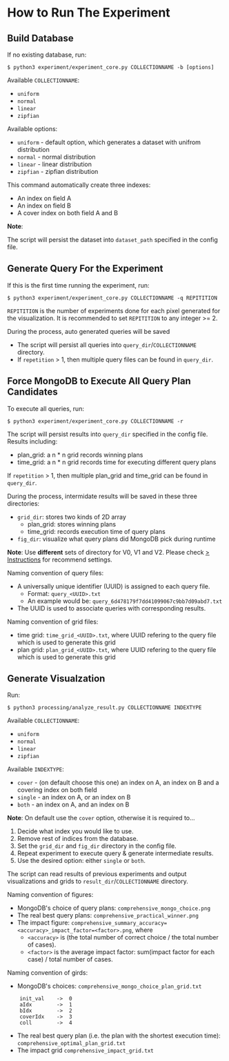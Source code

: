 How to Run The Experiment
====


Build Database
----
If no existing database, run:

    $ python3 experiment/experiment_core.py COLLECTIONNAME -b [options]

Available `COLLECTIONNAME`:
* `uniform`
* `normal`
* `linear`
* `zipfian` 

Available options:
* `uniform` - default option, which generates a dataset with unifrom distribution
* `normal` - normal distribution
* `linear` - linear distribution
* `zipfian` - zipfian distribution

This command automatically create three indexes:
* An index on field A
* An index on field B
* A cover index on both field A and B

**Note**: 

The script will persist the dataset into `dataset_path` specified in the config file.


Generate Query For the Experiment
----
If this is the first time running the experiment, run:
    
    $ python3 experiment/experiment_core.py COLLECTIONNAME -q REPITITION

`REPITITION` is the number of experiments done for each pixel generated for the visualization.
It is recommended to set `REPITITION` to any integer >= 2. 

During the process, auto generated queries will be saved
* The script will persist all queries into `query_dir`/`COLLECTIONNAME` directory.
* If `repetition` > 1, then multiple query files can be found in `query_dir`.


Force MongoDB to Execute All Query Plan Candidates
----
To execute all queries, run:

    $ python3 experiment/experiment_core.py COLLECTIONNAME -r

The script will persist results into `query_dir` specified in the config file. Results including:
* plan_grid: a n * n grid records winning plans
* time_grid: a n * n grid records time for executing different query plans

If `repetition` > 1, then multiple plan_grid and time_grid can be found in `query_dir`.

During the process, intermidate results will be saved in these three directories:
* `grid_dir`: stores two kinds of 2D array
    * plan_grid: stores winning plans
    * time_grid: records execution time of query plans 
* `fig_dir`: visualize what query plans did MongoDB pick during runtime

**Note**: Use **different** sets of directory for V0, V1 and V2. Please check [> Instructions](./prerequisites.md) 
for recommend settings.

Naming convention of query files:
* A universally unique identifier (UUID) is assigned to each query file. 
	* Format: `query_<UUID>.txt`
	* An example would be: `query_6d478179f7dd41099067c9bb7d09abd7.txt`
* The UUID is used to associate queries with corresponding results. 

Naming convention of grid files:
*  time grid: `time_grid_<UUID>.txt`, where UUID refering to the query file which is used to generate this grid  
*  plan grid: `plan_grid_<UUID>.txt`, where UUID refering to the query file which is used to generate this grid  


Generate Visualzation
---
Run:

    $ python3 processing/analyze_result.py COLLECTIONNAME INDEXTYPE
    
Available `COLLECTIONNAME`:
* `uniform`
* `normal`
* `linear`
* `zipfian`

Available `INDEXTYPE`:
* `cover` -  (on default choose this one) an index on A, an index on B and a covering index on both field
* `single` - an index on A, or an index on B
* `both` - an index on A, and an index on B

**Note**: On default use the `cover` option, otherwise it is required to...
1. Decide what index you would like to use.
2. Remove rest of indices from the database.
3. Set the `grid_dir` and `fig_dir` directory in the config file.
3. Repeat experiment to execute query & generate intermediate results.
4. Use the desired option: either `single` or `both`.

The script can read results of previous experiments and output visualizations and grids 
to `result_dir`/`COLLECTIONNAME` directory.

Naming convention of figures:
* MongoDB's choice of query plans: `comprehensive_mongo_choice.png`
* The real best query plans: `comprehensive_practical_winner.png`
* The impact figure: `comprehensive_summary_accuracy=<accuracy>_impact_factor=<factor>.png`, where
    *  `<accuracy>` is (the total number of correct choice / the total number of cases).
    *  `<factor>` is the average impact factor: sum(impact factor for each case) / total number of cases.

Naming convention of girds:
* MongoDB's choices: 
`comprehensive_mongo_choice_plan_grid.txt`
```
    init_val    ->  0
    aIdx        ->  1
    bIdx        ->  2
    coverIdx    ->  3
    coll        ->  4
```
* The real best query plan (i.e. the plan with the shortest execution time): `comprehensive_optimal_plan_grid.txt`
* The impact grid `comprehensive_impact_grid.txt`